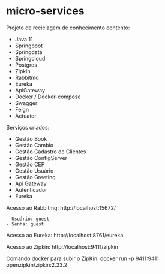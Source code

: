 # micro-services

Projeto de reciclagem de conhecimento contento:
  - Java 11
  - Springboot
  - Springdata
  - Springcloud
  - Postgres
  - Zipkin
  - Rabbitmq
  - Eureka
  - ApiGateway
  - Docker / Docker-compose
  - Swagger
  - Feign
  - Actuator

Serviços criados:
- Gestão Book
- Gestão Cambio
- Gestão Cadastro de Clientes
- Gestão ConfigServer
- Gestão CEP
- Gestão Usuário
- Gestão Greeting
- Api Gateway
- Autenticador
- Eureka



Acesso ao Rabbitmq: http://localhost:15672/

    - Usuário: guest
    - Senha: guest


Acesso ao Eureka: http://localhost:8761/eureka

Acesso ao Zipkin: http://localhost:9411/zipkin


Comando docker para subir o ZipKin: 
docker run -p 9411:9411 openzipkin/zipkin:2.23.2



